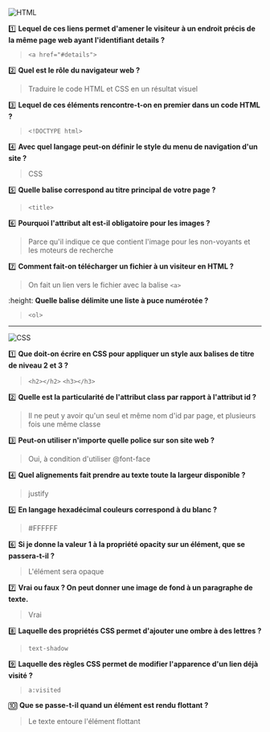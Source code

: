 <!-- html -->

<!-- logo html -->
![HTML](https://s3-eu-west-1.amazonaws.com/course.oc-static.com/courses/1603881/14570827997997_illu-cours_html5-css3.png "HTML")

:one: __Lequel de ces liens permet d'amener le visiteur à un endroit précis de la même page web ayant l'identifiant details ?__
> `<a href="#details">`

:two: __Quel est le rôle du navigateur web ?__
> Traduire le code HTML et CSS en un résultat visuel

:three: __Lequel de ces éléments rencontre-t-on en premier dans un code HTML ?__
>`<!DOCTYPE html>`

:four: __Avec quel langage peut-on définir le style du menu de navigation d'un site ?__
> CSS

:five: __Quelle balise correspond au titre principal de votre page ?__
> `<title>`

:six: __Pourquoi l'attribut alt est-il obligatoire pour les images ?__
> Parce qu'il indique ce que contient l'image pour les non-voyants et les moteurs de recherche

:seven: __Comment fait-on télécharger un fichier à un visiteur en HTML ?__
> On fait un lien vers le fichier avec la balise `<a>`

:height: __Quelle balise délimite une liste à puce numérotée ?__
> `<ol>`

---
<!-- css -->

<!-- logo css -->
![CSS](https://s3-eu-west-1.amazonaws.com/course.oc-static.com/courses/2745636/14459422910729_illu_Utilisez%20les%20effets%20avances%20de%20CSS%20sur%20votre%20site.png "CSS")

:one: __Que doit-on écrire en CSS pour appliquer un style aux balises de titre de niveau 2 et 3 ?__
> `<h2></h2>` `<h3></h3>`

:two: __Quelle est la particularité de l'attribut class par rapport à l'attribut id ?__
>Il ne peut y avoir qu'un seul et même nom d'id par page, et plusieurs fois une même classe

:three: __Peut-on utiliser n'importe quelle police sur son site web ?__
>Oui, à condition d'utiliser @font-face

:four: __Quel alignements fait prendre au texte toute la largeur disponible ?__
>justify

:five: __En langage hexadécimal couleurs correspond à du blanc ?__
>#FFFFFF

:six: __Si je donne la valeur 1 à la propriété opacity sur un élément, que se passera-t-il ?__
>L'élément sera opaque

:seven: __Vrai ou faux ? On peut donner une image de fond à un paragraphe de texte.__
>Vrai

:eight: __Laquelle des propriétés CSS permet d'ajouter une ombre à des lettres ?__
>`text-shadow`

:nine: __Laquelle des règles CSS permet de modifier l'apparence d'un lien déjà visité ?__
> `a:visited`

:keycap_ten: __Que se passe-t-il quand un élément est rendu flottant ?__
>Le texte entoure l'élément flottant


